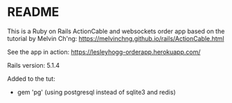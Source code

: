 # README

This is a Ruby on Rails ActionCable and websockets order app based on the tutorial by Melvin Ch'ng: https://melvinchng.github.io/rails/ActionCable.html

See the app in action: https://lesleyhogg-orderapp.herokuapp.com/

Rails version: 5.1.4

Added to the tut:
* gem 'pg' (using postgresql instead of sqlite3 and redis)
